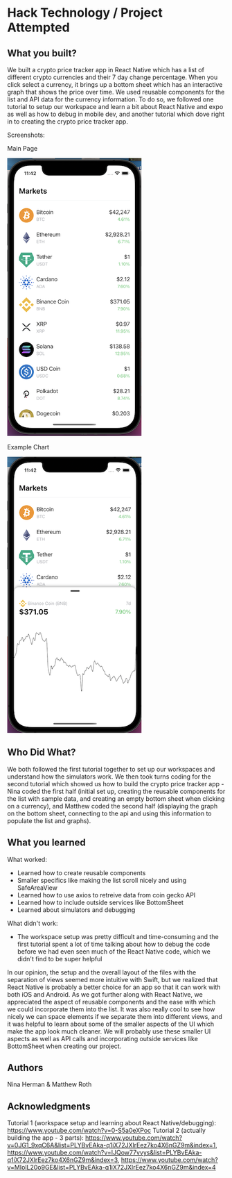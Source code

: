 # Hack Technology / Project Attempted


## What you built? 

We built a crypto price tracker app in React Native which has a list of different crypto currencies and their 7 day change percentage. When you click select a currency, it brings up a bottom sheet which has an interactive graph that shows the price over time. We used reusable components for the list and API data for the currency information. To do so, we followed one tutorial to setup our workspace and learn a bit about React Native and expo as well as how to debug in mobile dev, and another tutorial which dove right in to creating the crypto price tracker app.  

Screenshots:

Main Page

![](screenshots/main_page.png)

Example Chart

![](screenshots/chart.png)



## Who Did What?

We both followed the first tutorial together to set up our workspaces and understand how the simulators work. We then took turns coding for the second tutorial which showed us how to build the crypto price tracker app - Nina coded the first half (initial set up, creating the reusable components for the list with sample data, and creating an empty bottom sheet when clicking on a currency), and Matthew coded the second half (displaying the graph on the bottom sheet, connecting to the api and using this information to populate the list and graphs).

## What you learned

What worked: 
* Learned how to create reusable components
* Smaller specifics like making the list scroll nicely and using SafeAreaView
* Learned how to use axios to retreive data from coin gecko API 
* Learned how to include outside services like BottomSheet
* Learned about simulators and debugging

What didn't work:
* The workspace setup was pretty difficult and time-consuming and the first tutorial spent a lot of time talking about how to debug the code before we had even seen much of the React Native code, which we didn't find to be super helpful

In our opinion, the setup and the overall layout of the files with the separation of views seemed more intuitive with Swift, but we realized that React Native is probably a better choice for an app so that it can work with both iOS and Android. As we got further along with React Native, we appreciated the aspect of reusable components and the ease with which we could incorporate them into the list. It was also really cool to see how nicely we can space elements if we separate them into different views, and it was helpful to learn about some of the smaller aspects of the UI which make the app look much cleaner. We will probably use these smaller UI aspects as well as API calls and incorporating outside services like BottomSheet when creating our project.

## Authors

Nina Herman & Matthew Roth

## Acknowledgments

Tutorial 1 (workspace setup and learning about React Native/debugging): https://www.youtube.com/watch?v=0-S5a0eXPoc
Tutorial 2 (actually building the app - 3 parts): https://www.youtube.com/watch?v=0JG1_9xqC6A&list=PLYBvEAka-q1iX72JXlrEez7ko4X6nGZ9m&index=1, https://www.youtube.com/watch?v=IJQow77vvys&list=PLYBvEAka-q1iX72JXlrEez7ko4X6nGZ9m&index=3, https://www.youtube.com/watch?v=MIolL20o9GE&list=PLYBvEAka-q1iX72JXlrEez7ko4X6nGZ9m&index=4
